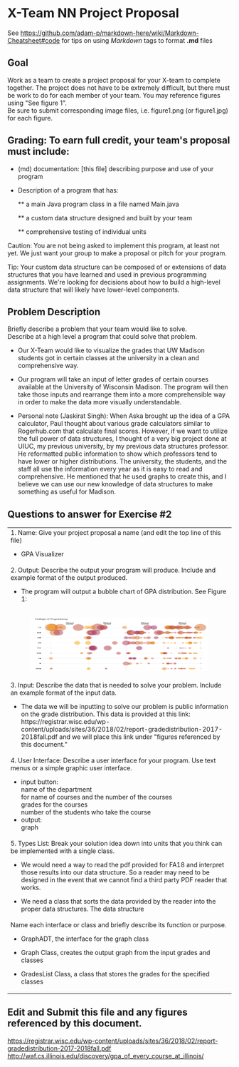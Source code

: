 # X-Team NN Project Proposal

See https://github.com/adam-p/markdown-here/wiki/Markdown-Cheatsheet#code for tips on using *Markdown* tags to format __.md__ files

## Goal

Work as a team to create a project proposal for your X-team to complete together.
The project does not have to be extremely difficult,
but there must be work to do for each member of your team.
You may reference figures using "See figure 1".  
Be sure to submit corresponding image files, i.e. figure1.png (or figure1.jpg) for each figure.

## Grading: To earn full credit, your team's proposal must include:

* (md) documentation: [this file] describing purpose and use of your program

* Description of a program that has:

  ** a main Java program class in a file named Main.java
  
  ** a custom data structure designed and built by your team
  
  ** comprehensive testing of individual units
  
 Caution: You are not being asked to implement this program, at least not yet. 
 We just want your group to make a proposal or pitch for your program.
 
 Tip: Your custom data structure can be composed of or extensions of data structures that you have learned and used in previous programming assignments.  We're looking for decisions about how to build a high-level data structure that will likely have lower-level components.

## Problem Description

Briefly describe a problem that your team would like to solve.  
Describe at a high level a program that could solve that problem.

- Our X-Team would like to visualize the grades that UW Madison students got in certain classes at the university in a clean and comprehensive way.

- Our program will take an input of letter grades of certain courses available at the University of Wisconsin Madison. The program will then take those inputs and rearrange them into a more comprehensible way in order to make the data more visually understandable. 

- Personal note (Jaskirat Singh): When Aska brought up the idea of a GPA calculator, Paul thought about various grade calculators similar to Rogerhub.com that calculate final scores. However, if we want to utilize the full power of data structures, I thought of a very big project done at UIUC, my previous university, by my previous data structures professor. He reformatted public information to show which professors tend to have lower or higher distributions. The university, the students, and the staff all use the information every year as it is easy to read and comprehensive. He mentioned that he used graphs to create this, and I believe we can use our new knowledge of data structures to make something as useful for Madison. 

## Questions to answer for Exercise #2


<table>
 <tr>
   <td>1. Name: Give your project proposal a name (and edit the top line of this file)
  <ul><li> GPA Visualizer</li></ul>
  </td>
  </tr>
  <tr>
    <td>2. Output: Describe the output your program will produce.  Include and example format of the output produced.
   <ul><li> The program will output a bubble chart of GPA distribution. See Figure 1:</li></ul>
   </td>
  </tr>
 <tr>
  <td> <p align="center"><img src="Images/OutputExample.png" height="120" width="400"></p> </td>
    <tr>
    <td>3. Input: Describe the data that is needed to solve your problem. Include an example format of the input data.
 <ul><li> The data we will be inputting to solve our problem is public information on the grade distribution. 
   This data is provided at this link: https://registrar.wisc.edu/wp-content/uploads/sites/36/2018/02/report-gradedistribution-2017-2018fall.pdf and we will place this link under "figures referenced by this document." </li></ul>
 </td>
  </te>
    <tr>
    <td>4. User Interface: Describe a user interface for your program.  Use text menus or a simple graphic user interface.
 <ul>    
  
<li>input button:</li>
name of the department<br>
for name of courses and the number of the courses<br>
grades for the courses<br>
number of the students who take the course
<li>output:</li>
graph
</ul>

 </td>
  </te>
    <tr>
    <td>5. Types List: Break your solution idea down into units that you think can be implemented with a single class.
 <ul><li> We would need a way to read the pdf provided for FA18 and interpret those results into our data structure. So a reader may need to be designed in the event that we cannot find a third party PDF reader that works. </li></ul>
 <ul><li> We need a class that sorts the data provided by the reader into the proper data structures. The data structure  </li></ul>
 </td>
  </te>
    <tr>
    <td>Name each interface or class and briefly describe its function or purpose.
     <ul><li> GraphADT, the interface for the graph class</li></ul>
     <ul><li> Graph Class, creates the output graph from the input grades and classes</li></ul>
     <ul><li> GradesList Class, a class that stores the grades for the specified classes</li></ul>
 </td>
  </te>
</table>

## Edit and Submit this file and any figures referenced by this document.
https://registrar.wisc.edu/wp-content/uploads/sites/36/2018/02/report-gradedistribution-2017-2018fall.pdf
http://waf.cs.illinois.edu/discovery/gpa_of_every_course_at_illinois/
